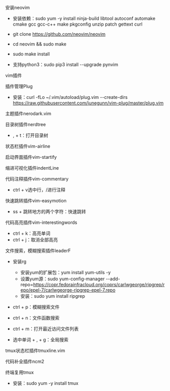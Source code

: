 安装neovim

* 安装依赖：sudo yum -y install ninja-build libtool autoconf automake cmake gcc gcc-c++ make pkgconfig unzip patch gettext curl

* git clone https://github.com/neovim/neovim
* cd neovim && sudo make
* sudo make install
* 支持python3：sudo pip3 install --upgrade pynvim

vim插件

插件管理Plug

* 安装：curl -fLo ~/.vim/autoload/plug.vim --create-dirs https://raw.githubusercontent.com/junegunn/vim-plug/master/plug.vim

主题插件nerodark.vim

目录树插件nerdtree

* , + t：打开目录树

状态栏插件vim-airline

启动界面插件vim-startify

缩进可视化插件indentLine

代码注释插件vim-commentary

* ctrl + v选中行，/进行注释

快速跳转插件vim-easymotion

* ss + 跳转地方的两个字符：快速跳转

代码高亮插件vim-interestingwords

* ctrl + k：高亮单词
* ctrl + j：取消全部高亮

文件搜索，模糊搜索插件leaderF

* 安装rg
  * 安装yum的扩展包：yum install yum-utils -y
  * 设置yum源：sudo yum-config-manager --add-repo=https://copr.fedorainfracloud.org/coprs/carlwgeorge/ripgrep/repo/epel-7/carlwgeorge-ripgrep-epel-7.repo
  * 安装：sudo yum install ripgrep

* ctrl + p：模糊搜索文件
* ctrl + n：文件函数搜索
* ctrl + m：打开最近访问文件列表
* 选中单词 + , + g：全局搜索

tmux状态栏插件tmuxline.vim

代码补全插件ncm2

终端复用tmux

* 安装：sudo yum -y install tmux
